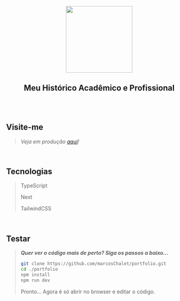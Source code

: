 <div align="center">
<image width="180px" height="180px" src="https://user-images.githubusercontent.com/72557256/210168192-44094e5a-7e76-4ffe-a27f-e96bc3104829.png"></image>
<h2>Meu Histórico Acadêmico e Profissional</h2>
</div>

<br><br>

## Visite-me

> _Veja em produção [aqui](https://www.mchalet.com.br/)!_

<br>

## Tecnologias

> TypeScript
>
> Next
>
> TailwindCSS

<br>

## Testar

> **_Quer ver o código mais de perto? Siga os passos a baixo..._**
>
> ```sh
> git clone https://github.com/marcosChalet/portfolio.git
> cd ./portfolio
> npm install
> npm run dev
> ```
>
> Pronto... Agora é só abrir no browser e editar o código.
